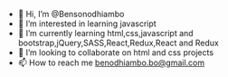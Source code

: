- 👋 Hi, I’m @Bensonodhiambo
- 👀 I’m interested in learning javascript
- 🌱 I’m currently learning html,css,javascript and bootstrap,jQuery,SASS,React,Redux,React and Redux
- 💞️ I’m looking to collaborate on html and css projects
- 📫 How to reach me benodhiambo.bo@gmail.com

<!---
Bensonodhiambo/Bensonodhiambo is a ✨ special ✨ repository because its `README.md` (this file) appears on your GitHub profile.
You can click the Preview link to take a look at your changes.
--->
